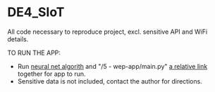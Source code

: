 # DE4_SIoT
All code necessary to reproduce project, excl. sensitive API and WiFi details. 

TO RUN THE APP:
 - Run [neural net algorith](https://github.com/higorfelipe2/DE4_SIoT/blob/main/4%20-%20matlab_neural_net/use_neural_net.mlx)
 and "/5 - wep-app/main.py" [a relative link](https://github.com/higorfelipe2/DE4_SIoT/blob/main/5%20-%20web-app/main.py) together for app to run.
 - Sensitive data is not included, contact the author for directions.
 

